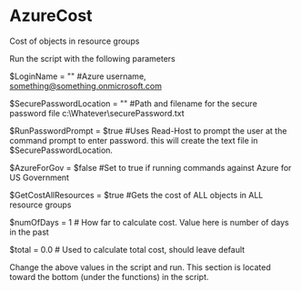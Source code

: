# AzureCost
Cost of objects in resource groups

Run the script with the following parameters

$LoginName =                   ""      #Azure username, something@something.onmicrosoft.com

$SecurePasswordLocation =      ""      #Path and filename for the secure password file c:\Whatever\securePassword.txt

$RunPasswordPrompt =           $true   #Uses Read-Host to prompt the user at the command prompt to enter password.  this will create the  text file in $SecurePasswordLocation.

$AzureForGov =                 $false   #Set to true if running commands against Azure for US Government

$GetCostAllResources =         $true   #Gets the cost of ALL objects in ALL resource groups

$numOfDays =                   1      # How far to calculate cost.  Value here is number of days in the past

$total =                       0.0     # Used to calculate total cost, should leave default


Change the above values in the script and run.  This section is located toward the bottom (under the functions) in the script.
